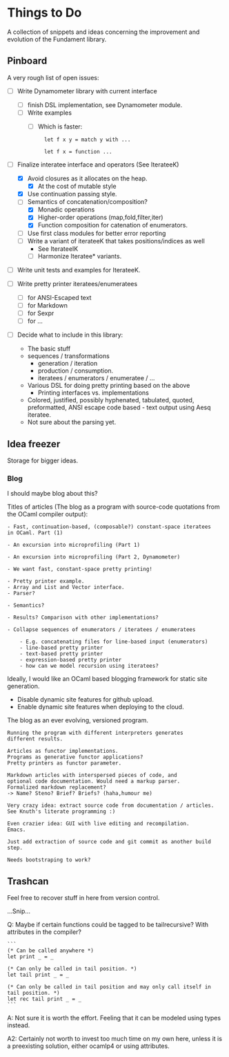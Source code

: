 Things to Do
========================================================================

A collection of snippets and ideas concerning the improvement and
evolution of the Fundament library.

## Pinboard

A very rough list of open issues:

- [ ] Write Dynamometer library with current interface
  - [ ] finish DSL implementation, see Dynamometer module.
  - [ ] Write examples
	- [ ] Which is faster:
	
			let f x y = match y with ...
		
			let f x = function ...

- [ ] Finalize interatee interface and operators (See IterateeK)
  - [X] Avoid closures as it allocates on the heap.
	  - [X] At the cost of mutable style
  - [X] Use continuation passing style.
  - [ ] Semantics of concatenation/composition?
	  - [X] Monadic operations
	  - [X] Higher-order operations (map,fold,filter,iter)
	  - [X] Function composition for catenation of enumerators.
  - [ ] Use first class modules for better error reporting
  - [ ] Write a variant of iterateeK that takes positions/indices as well
	  - See IterateeIK
	  - [ ] Harmonize Iteratee* variants.

- [ ] Write unit tests and examples for IterateeK.

- [ ] Write pretty printer iteratees/enumeratees
  - [ ] for ANSI-Escaped text
  - [ ] for Markdown
  - [ ] for Sexpr
  - [ ] for ...

- [ ] Decide what to include in this library:
  * The basic stuff
  * sequences / transformations
	- generation / iteration
	- production / consumption.
	- iteratees / enumerators / enumeratee / ...
  * Various DSL for doing pretty printing based on the above
	- Printing interfaces vs. implementations
  * Colored, justified, possibly hyphenated, tabulated, quoted,
    preformatted, ANSI escape code based - text output using Aesq
    iteratee.
  * Not sure about the parsing yet.
		
## Idea freezer

Storage for bigger ideas.

### Blog

I should maybe blog about this?

Titles of articles (The blog as a program with source-code quotations from the OCaml compiler output):

	- Fast, continuation-based, (composable?) constant-space iteratees
    in OCaml. Part (1)
	
	- An excursion into microprofiling (Part 1)
	
	- An excursion into microprofiling (Part 2, Dynamometer)
	
	- We want fast, constant-space pretty printing!
	
	- Pretty printer example.
	- Array and List and Vector interface.
	- Parser?
	
	- Semantics?
	
	- Results? Comparison with other implementations?
	
	- Collapse sequences of enumerators / iteratees / enumeratees
	
		- E.g. concatenating files for line-based input (enumerators)
		- line-based pretty printer
		- text-based pretty printer
		- expression-based pretty printer
		- how can we model recursion using iteratees?
		
Ideally, I would like an OCaml based blogging framework for static site generation.
* Disable dynamic site features for github upload.
* Enable dynamic site features when deploying to the cloud.
		
The blog as an ever evolving, versioned program.

	Running the program with different interpreters generates
    different results.
	
	Articles as functor implementations.
	Programs as generative functor applications?
	Pretty printers as functor parameter.
	
	Markdown articles with interspersed pieces of code, and
    optional code documentation. Would need a markup parser.
	Formalized markdown replacement?
	-> Name? Steno? Brief? Briefs? (haha,humour me)
	
	Very crazy idea: extract source code from documentation / articles.
	See Knuth's literate programming :)
	
	Even crazier idea: GUI with live editing and recompilation.
	Emacs.
	
	Just add extraction of source code and git commit as another build
    step.
	
	Needs bootstraping to work?


## Trashcan

Feel free to recover stuff in here from version control.

...Snip...

Q: Maybe if certain functions could be tagged to be tailrecursive?
With attributes in the compiler?

	```
	(* Can be called anywhere *)
	let print _ = _

	(* Can only be called in tail position. *)
	let tail print _ = _

	(* Can only be called in tail position and may only call itself in
	tail position. *)
	let rec tail print _ = _
	```

A: Not sure it is worth the effort. Feeling that it can be modeled
using types instead.

A2: Certainly not worth to invest too much time on my own here, unless
it is a preexisting solution, either ocamlp4 or using attributes.
